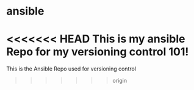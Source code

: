 # ansible

<<<<<<< HEAD
This is my ansible Repo for my versioning control 101!
=======
This is the Ansible Repo used for versioning control
>>>>>>> origin
